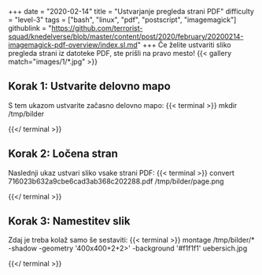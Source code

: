+++
date = "2020-02-14"
title = "Ustvarjanje pregleda strani PDF"
difficulty = "level-3"
tags = ["bash", "linux", "pdf", "postscript", "imagemagick"]
githublink = "https://github.com/terrorist-squad/knedelverse/blob/master/content/post/2020/february/20200214-imagemagick-pdf-overview/index.sl.md"
+++
Če želite ustvariti sliko pregleda strani iz datoteke PDF, ste prišli na pravo mesto!
{{< gallery match="images/1/*.jpg" >}}

## Korak 1: Ustvarite delovno mapo
S tem ukazom ustvarite začasno delovno mapo:
{{< terminal >}}
mkdir /tmp/bilder

{{</ terminal >}}

## Korak 2: Ločena stran
Naslednji ukaz ustvari sliko vsake strani PDF:
{{< terminal >}}
convert 716023b632a9cbe6cad3ab368c202288.pdf /tmp/bilder/page.png

{{</ terminal >}}

## Korak 3: Namestitev slik
Zdaj je treba kolaž samo še sestaviti:
{{< terminal >}}
montage /tmp/bilder/* -shadow -geometry '400x400+2+2>' -background '#f1f1f1' uebersich.jpg

{{</ terminal >}}
